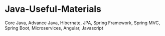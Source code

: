 # Java-Useful-Materials
Core Java, Advance Java, Hibernate, JPA, Spring Framework, Spring MVC, Spring Boot, Microservices, Angular, Javascript 

